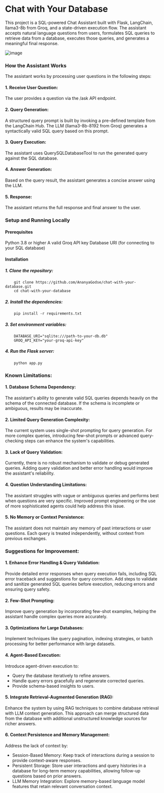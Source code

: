 ﻿# Chat with Your Database

This project is a SQL-powered Chat Assistant built with Flask, LangChain, llama3-8b from Groq, and a state-driven execution flow. The assistant accepts natural language questions from users, formulates SQL queries to retrieve data from a database, executes those queries, and generates a meaningful final response.

![image](https://github.com/user-attachments/assets/3cc0f0ce-129f-4ee5-a323-79e6fa4504ab)


### How the Assistant Works
The assistant works by processing user questions in the following steps:

#### 1. Receive User Question:
The user provides a question via the /ask API endpoint.

#### 2. Query Generation:
A structured query prompt is built by invoking a pre-defined template from the LangChain Hub. The LLM (llama3-8b-8192 from Groq) generates a syntactically valid SQL query based on this prompt.

#### 3. Query Execution:
The assistant uses QuerySQLDatabaseTool to run the generated query against the SQL database.

#### 4. Answer Generation:
Based on the query result, the assistant generates a concise answer using the LLM.

#### 5. Response:
The assistant returns the full response and final answer to the user.

### Setup and Running Locally
#### Prerequisites
  Python 3.8 or higher
  A valid Groq API key
  Database URI (for connecting to your SQL database)

#### Installation
##### 1. Clone the repository:
        git clone https://github.com/AnanyaGodse/chat-with-your-database.git
        cd chat-with-your-database
        
##### 2. Install the dependencies:
        pip install -r requirements.txt

##### 3. Set environment variables:
        DATABASE_URI="sqlite:///path-to-your-db.db"
        GROQ_API_KEY="your-groq-api-key"
#####  4. Run the Flask server:
        python app.py


### Known Limitations:
#### 1. Database Schema Dependency:
The assistant's ability to generate valid SQL queries depends heavily on the schema of the connected database. If the schema is incomplete or ambiguous, results may be inaccurate.

#### 2. Limited Query Generation Complexity:
The current system uses single-shot prompting for query generation. For more complex queries, introducing few-shot prompts or advanced query-checking steps can enhance the system's capabilities.

#### 3. Lack of Query Validation:
Currently, there is no robust mechanism to validate or debug generated queries. Adding query validation and better error handling would improve the assistant's reliability.

#### 4. Question Understanding Limitations:
The assistant struggles with vague or ambiguous queries and performs best when questions are very specific. Improved prompt engineering or the use of more sophisticated agents could help address this issue.

#### 5. No Memory or Context Persistence:
The assistant does not maintain any memory of past interactions or user questions. Each query is treated independently, without context from previous exchanges.


### Suggestions for Improvement:
#### 1. Enhance Error Handling & Query Validation:
Provide detailed error responses when query execution fails, including SQL error traceback and suggestions for query correction. Add steps to validate and sanitize generated SQL queries before execution, reducing errors and ensuring query safety.

#### 2. Few-Shot Prompting:
Improve query generation by incorporating few-shot examples, helping the assistant handle complex queries more accurately.

#### 3. Optimizations for Large Databases:
Implement techniques like query pagination, indexing strategies, or batch processing for better performance with large datasets.

#### 4. Agent-Based Execution:
Introduce agent-driven execution to:
* Query the database iteratively to refine answers.
* Handle query errors gracefully and regenerate corrected queries.
* Provide schema-based insights to users.

#### 5. Integrate Retrieval-Augmented Generation (RAG):
Enhance the system by using RAG techniques to combine database retrieval with LLM context generation. This approach can merge structured data from the database with additional unstructured knowledge sources for richer answers.

#### 6. Context Persistence and Memory Management:
Address the lack of context by:
* Session-Based Memory: Keep track of interactions during a session to provide context-aware responses.
* Persistent Storage: Store user interactions and query histories in a database for long-term memory capabilities, allowing follow-up questions based on prior answers.
* LLM Memory Integration: Explore memory-based language model features that retain relevant conversation context.






